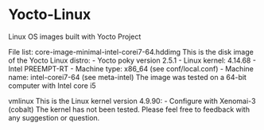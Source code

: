 # Yocto-Linux
Linux OS images built with Yocto Project

File list:
core-image-minimal-intel-corei7-64.hddimg
        This is the disk image of the Yocto Linux distro:
        - Yocto poky version 2.5.1
        - Linux kernel: 4.14.68
        - Intel PREEMPT-RT
        - Machine type: x86_64 (see conf/local.conf)
        - Machine name: intel-corei7-64 (see meta-intel)
        The image was tested on a 64-bit computer with Intel core i5

vmlinux
        This is the Linux kernel version 4.9.90:
        - Configure with Xenomai-3 (cobalt)
        The kernel has not been tested.  Please feel free to feedback with any suggestion or question.

